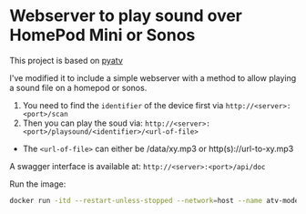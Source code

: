 # Webserver to play sound over HomePod Mini or Sonos

This project is based on [pyatv](https://github.com/postlund/pyatv)

I've modified it to include a simple webserver with a method to allow playing a sound file on a homepod or sonos.

1. You need to find the `identifier` of the device first via `http://<server>:<port>/scan`
2. Then you can play the soud via: `http://<server>:<port>/playsound/<identifier>/<url-of-file>`
  * The `<url-of-file>` can either be /data/xy.mp3 or http(s)://url-to-xy.mp3


A swagger interface is available at: `http://<server>:<port>/api/doc`

Run the image:

```bash
docker run -itd --restart-unless-stopped --network=host --name atv-mode -e PORT=8081 -p 8081:8081 codeclash/pyatv-mod:0.0.1 
```


